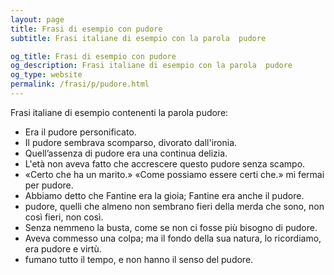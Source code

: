 ```yaml
---
layout: page
title: Frasi di esempio con pudore 
subtitle: Frasi italiane di esempio con la parola  pudore

og_title: Frasi di esempio con pudore 
og_description: Frasi italiane di esempio con la parola  pudore
og_type: website
permalink: /frasi/p/pudore.html
---
```


Frasi italiane di esempio contenenti la parola pudore:


- Era il pudore personificato.
- Il pudore sembrava scomparso, divorato dall'ironia.
- Quell’assenza di pudore era una continua delizia.
- L'età non aveva fatto che accrescere questo pudore senza scampo.
- «Certo che ha un marito.» «Come possiamo essere certi che.» mi fermai per pudore.
- Abbiamo detto che Fantine era la gioia; Fantine era anche il pudore.
- pudore, quelli che almeno non sembrano fieri della merda che sono, non così fieri, non così.
- Senza nemmeno la busta, come se non ci fosse più bisogno di pudore.
- Aveva commesso una colpa; ma il fondo della sua natura, lo ricordiamo, era pudore e virtù.
- fumano tutto il tempo, e non hanno il senso del pudore.

